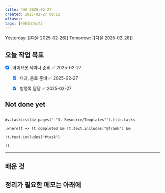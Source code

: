 ```yaml
---
title: 다울 2025-02-27
created: 2025-02-27 08:12
aliases: 
tags: [다울일간노트]
---
```


Yesterday: [[다울 2025-02-26]] 
Tomorrow: [[다울 2025-02-28]] 

## 오늘 작업 목표
- [x] 아이요봇 세미나 준비 ✅ 2025-02-27
	- [x] 다과, 음료 준비 ✅ 2025-02-27
	- [x] 방명록 담당 ✅ 2025-02-27



## Not done yet

```dataviewjs

dv.taskList(dv.pages('-"3. Resource/Templates"').file.tasks

.where(t => !t.completed && !t.text.includes("@frank") &&

!t.text.includes("#task")

))

```

---

## 배운 것




## 정리가 필요한 메모는 아래에



